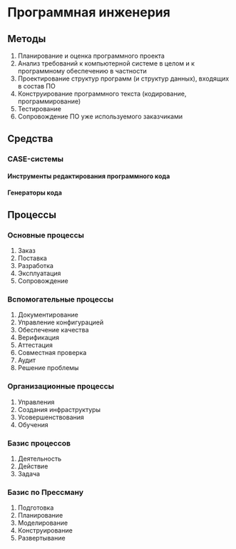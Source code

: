# Программная инженерия
## Методы
1. Планирование и оценка программного проекта
2. Анализ требований к компьютерной системе в целом и к
программному обеспечению в частности
3. Проектирование структур программ (и структур данных),
входящих в состав ПО
4. Конструирование программного текста (кодирование,
программирование)
5. Тестирование
6. Сопровождение ПО уже используемого заказчиками
## Средства
### CASE-системы
#### Инструменты редактирования программного кода
#### Генераторы кода
## Процессы
### Основные процессы
1. Заказ
2. Поставка
3. Разработка
4. Эксплуатация
5. Сопровождение
### Вспомогательные процессы
1. Документирование
2. Управление конфигурацией
3. Обеспечение качества
4. Верификация
5. Аттестация
6. Совместная проверка
7. Аудит
8. Решение проблемы
### Организационные процессы
1. Управления
2. Создания инфраструктуры
3. Усовершенствования
4. Обучения
### Базис процессов
1. Деятельность
2. Действие
3. Задача
### Базис по Прессману
1. Подготовка
2. Планирование
3. Моделирование
4. Конструирование
5. Развертывание

